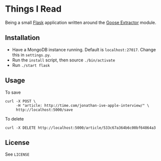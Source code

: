 # Things I Read

Being a small [Flask](http://flask.pocoo.org/) application written around the [Goose Extractor](https://pypi.python.org/pypi/goose-extractor/) module.

## Installation

* Have a MongoDB instance running. Default is `localhost:27017`. Change this in `settings.py`.
* Run the `install` script, then source `./bin/activate`
* Run `./start flask`

## Usage

To save

	curl -X POST \
		 -H "article: http://time.com/jonathan-ive-apple-interview/" \
		 http://localhost:5000/save

To delete

	curl -X DELETE http://localhost:5000/article/533c67a364b6c00bf64864a3

License
-------
See `LICENSE`

